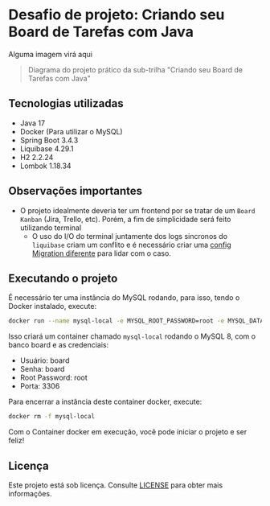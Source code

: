 # Desafio de projeto: Criando seu Board de Tarefas com Java

Alguma imagem virá aqui

> Diagrama do projeto prático da sub-trilha "Criando seu Board de Tarefas com Java"

## Tecnologias utilizadas

- Java 17
- Docker (Para utilizar o MySQL)
- Spring Boot 3.4.3
- Liquibase 4.29.1
- H2 2.2.24
- Lombok 1.18.34

## Observações importantes

- O projeto idealmente deveria ter um frontend por se tratar de um `Board Kanban` (Jira, Trello, etc). Porém, a fim de simplicidade será feito utilizando terminal
  - O uso do I/O do terminal juntamente dos logs sincronos do `liquibase` criam um conflito e é necessário criar uma [config Migration diferente](./src/main/java/me/dio/decola_tech_2025/persistence/migration/MigrationStrategy.java) para lidar com o caso.  

## Executando o projeto

É necessário ter uma instância do MySQL rodando, para isso, tendo o Docker instalado, execute:

```bash
docker run --name mysql-local -e MYSQL_ROOT_PASSWORD=root -e MYSQL_DATABASE=board -e MYSQL_USER=board -e MYSQL_PASSWORD=board -p 3306:3306 -d mysql:8
```

Isso criará um container chamado `mysql-local` rodando o MySQL 8, com o banco board e as credenciais:

- Usuário: board
- Senha: board
- Root Password: root
- Porta: 3306

Para encerrar a instância deste container docker, execute:

```bash
docker rm -f mysql-local
```

Com o Container docker em execução, você pode iniciar o projeto e ser feliz!

## Licença

Este projeto está sob licença. Consulte [LICENSE](../LICENSE) para obter mais informações.
